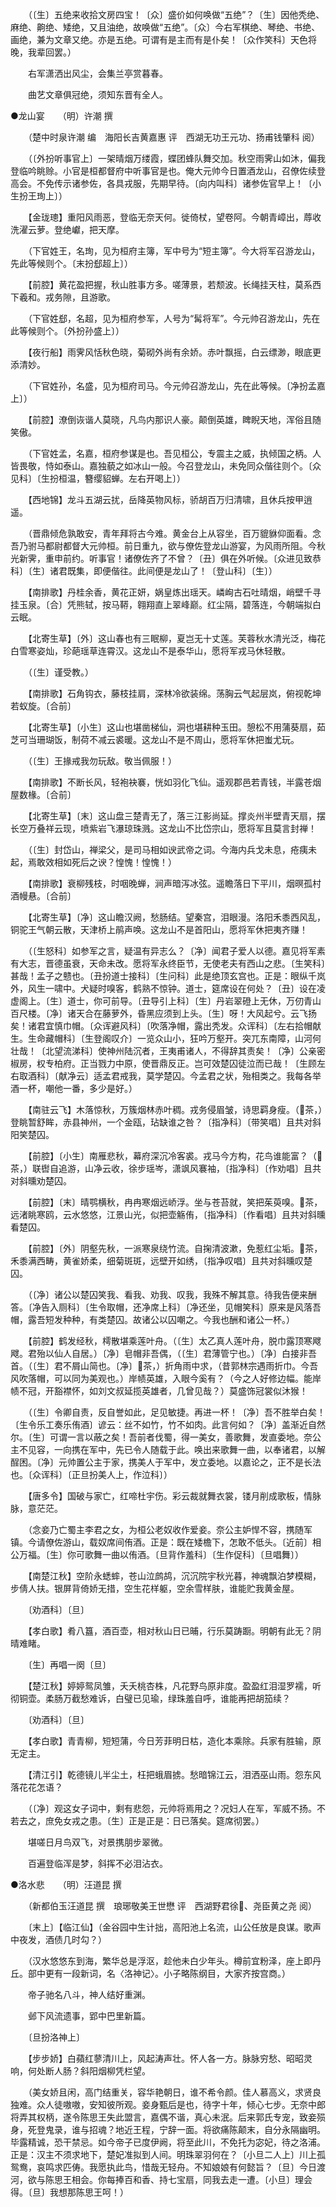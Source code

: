 <!-- { "loadSidebar": true } -->
　　（〔生〕五绝来收拾文房四宝！〔众〕盛价如何唤做“五绝”？〔生〕因他秃绝、麻绝、齁绝、矮绝，又且油绝，故唤做“五绝”。〔众〕今右军棋绝、琴绝、书绝、画绝，兼为文章又绝。亦是五绝。可谓有是主而有是仆矣！〔众作笑科〕天色将晚，我辈回罢。） 

　　右军潇洒出风尘，会集兰亭赏暮春。 

　　曲艺文章俱冠绝，须知东晋有全人。

●龙山宴　　（明）许潮 撰 

　　（楚中时泉许潮 编　海阳长吉黄嘉惠 评　西湖无功王元功、扬甫钱肇科 阅） 

　　（〔外扮听事官上〕一架晴烟万缕霞，蝶团蜂队舞交加。秋空雨霁山如沐，偏我登临吟眺赊。小官是桓都督府中听事官是也。俺大元帅今日置酒龙山，召僚佐续登高会。不免传示诸参佐，各具戎服，先期早待。〔向内叫科〕诸参佐官早上！〔小生扮王珣上〕） 

　　【金珑璁】重阳风雨恶，登临无奈天何。徙倚杖，望卷阿。今朝青嶂出，蓐收洗濯云萝。登绝巘，把天摩。 

　　（下官姓王，名珣，见为桓府主簿，军中号为“短主簿”。今大将军召游龙山，先此等候则个。〔末扮郄超上〕） 

　　【前腔】黄花盈把握，秋山胜事方多。嗟薄景，若颓波。长绳挂天柱，莫系西下羲和。戎务隙，且游歌。 

　　（下官姓郄，名超，见为桓府参军，人号为“髯将军”。今元帅召游龙山，先在此等候则个。〔外扮孙盛上〕） 

　　【夜行船】雨霁风恬秋色晓，菊砌外尚有余娇。赤叶飘摇，白云缥渺，眼底更添清妙。 

　　（下官姓孙，名盛，见为桓府司马。今元帅召游龙山，先在此等候。〔净扮孟嘉上〕） 

　　【前腔】潦倒诙谐人莫晓，凡鸟内那识人豪。颠倒英雄，睥睨天地，浑俗且随笑傲。 

　　（下官姓孟，名嘉，桓府参谋是也。吾见桓公，专震主之威，执倾国之柄。人皆畏敬，恃如泰山。嘉独藐之如冰山一般。今召登龙山，未免同众偕往则个。〔众见科〕〔生扮桓温，簪缨貂蝉。左右开喝上〕） 

　　【西地锦】龙斗五湖云扰，岳降英物风标，骄胡百万归清啸，且休兵按甲逍遥。 

　　（晋鼎倾危孰敢安，青年拜将古今难。黄金台上从容坐，百万貔貅仰面看。念吾乃驸马都尉都督大元帅桓。前日重九，欲与僚佐登龙山游宴，为风雨所阻。今秋光新霁，重申前约。听事官！诸僚佐齐了不曾？〔丑〕俱在外听候。〔众进见致恭科〕〔生〕诸君既集，即便偕往。此间便是龙山了！〔登山科〕〔生〕） 

　　【南排歌】丹桂余香，黄花正妍，娲皇炼出瑶天。嶙峋古石吐晴烟，峭壁千寻挂玉泉。〔合〕凭熊轼，按马鞯，翱翔直上翠峰巅。红尘隔，碧落连，今朝端拟白云眠。 

　　【北寄生草】〔外〕这山春也有三眠柳，夏岂无十丈莲。芙蓉秋水清光泛，梅花白雪寒姿灿，珍葩瑶草连霄汉。这龙山不是泰华山，愿将军戎马休轻散。 

　　（〔生〕谨受教。） 

　　【南排歌】石角钩衣，藤枝挂肩，深林冷欲装绵。荡胸云气起层岚，俯视乾坤若蚁旋。〔合前〕 

　　【北寄生草】〔小生〕这山也堪凿梯仙，洞也堪耕种玉田。憩松不用蒲葵扇，茹芝可当珊瑚饭，制荷不减云裘暖。这龙山不是不周山，愿将军休把蚩尤玩。 

　　（〔生〕王掾戒我勿玩敌。敬当佩服！） 

　　【南排歌】不断长风，轻袍袂褰，恍如羽化飞仙。遥观郡邑若青钱，半露苍烟屋数椽。〔合前〕 

　　【北寄生草】〔末〕这山盘三楚青无了，落三江影尚延。撑炎州半壁青天扇，摆长空万叠祥云现，喷紫岩飞瀑琼珠溅。这龙山不比岱宗山，愿将军且莫言封禅！ 

　　（〔生〕封岱山，禅梁父，是司马相如谀武帝之词。今海内兵戈未息，疮痍未起，焉敢效相如死后之谀？惶愧！惶愧！） 

　　【南排歌】衰柳残枝，时咽晚蝉，涧声暗泻冰弦。遥瞻落日下平川，烟暝孤村酒幔悬。〔合前〕 

　　【北寄生草】〔净〕这山瞻汉阙，愁肠结。望秦宫，泪眼漫。洛阳禾黍西风乱，铜驼王气朝云散，天津桥上鹃声唤。这龙山不是首阳山，愿将军休把夷齐赚！ 

　　（〔生怒科〕如参军之言，疑温有异志么？〔净〕闻君子爱人以德。嘉见将军素有大志，晋德虽衰，天命未改。愿将军永终臣节，无使老夫有西山之悲。〔生笑科〕甚哉！孟子之戆也。〔丑扮道士接科〕〔生问科〕此是绝顶玄宫也。正是：眼纵千岚外，风生一啸中。犬疑时嗅客，鹤熟不惊钟。道士，筵席设在何处？〔丑〕设在凌虚阁上。〔生〕道士，你可前导。〔丑导引上科〕〔生〕丹岩翠磴上无休，万仞青山百尺楼。〔净〕诸天合在藤萝外，昏黑应须到上头。〔生〕呀！大风起兮。云飞扬矣！诸君宜慎巾帽。〔众诨避风科〕〔吹落净帽，露出秃发。众诨科〕〔左右拾帽献生。生命藏帽科〕〔生登阁叹介〕一览众山小，狂吟万壑开。突兀东南障，山河何壮哉！〔北望流涕科〕使神州陆沉者，王夷甫诸人，不得辞其责矣！〔净〕公亲密椒房，权专柏府。正当戮力中原，使晋鼎反正。岂可效楚囚徒泣而已哉！〔生顾左右取酒科〕〔献净云〕适孟君戒我，莫学楚囚。今孟君之状，殆相类之。我每各举酒一杯，嘲他一番，多少是好。） 

　　【南驻云飞】木落惊秋，万簇烟林赤叶稠。戎务侵眉皱，诗思羁身瘦。（茶，）登眺暂舒眸，赤县神州，一个金瓯，玷缺谁之咎？〔指净科〕〔带笑唱〕且共对斜阳笑楚囚。 

　　【前腔】〔小生〕南雁悲秋，幕府深沉冷客裘。戎马今方构，花鸟谁能富？（茶，）联辔自追游，山净云收，徐步瑶岑，潇飒风褰袖，〔指净科〕〔作劝唱〕且共对斜曛劝楚囚。 

　　【前腔】〔末〕晴鹗横秋，冉冉寒烟远峤浮。坐与苍苔就，笑把茱萸嗅。茶，远渚眺寒鸥，云水悠悠，江景山光，似把壶觞侑，〔指净科〕〔作看唱〕且共对斜曛看楚囚。 

　　【前腔】〔外〕阴壑先秋，一派寒泉绕竹流。自掬清波漱，免惹红尘垢。茶，禾黍满西畴，黄雀娇柔，细菊斑斑，远壁开如绣，〔指净叹唱〕且共对斜曛叹楚囚。 

　　（〔净〕诸公以楚囚笑我、看我、劝我、叹我，我殊不解其意。待我告便来酬答。〔净告入厕科〕〔生令取帽，还净席上科〕〔净还坐，见帽笑科〕原来是风落吾帽，露吾短发种种，有类楚囚。故诸公以囚嘲之。今我也酬和诸公一杯。） 

　　【前腔】鹤发经秋，樗散堪乘莲叶舟。（〔生〕太乙真人莲叶舟，脱巾露顶寒飕飕。君殆以仙人自居。）〔净〕皂帽非吾偶，（〔生〕君薄管宁也。）〔净〕白接非吾首。（〔生〕君不屑山简也。〔净〕茶，）折角雨中求，（昔郭林宗遇雨折巾。今吾风吹落帽，可以同为美观也。）岸帻英雄，入眼今奚有？（今之人好修边幅。能岸帻不冠，开豁襟怀，如刘文叔延揽英雄者，几曾见哉？）莫盛饰冠裳似沐猴！ 

　　（〔生〕令卿自责，反自誉如此，足见敏捷。再进一杯！〔净〕吾不胜举白矣！〔生令乐工奏乐侑酒〕谚云：丝不如竹，竹不如肉。此言何如？〔净〕盖渐近自然尔。〔生〕可谓一言以蔽之矣！吾前者伐蜀，得一美女，善歌舞，发直委地。奈公主不见容，一向携在军中，先已令人随载于此。唤出来歌舞一曲，以奉诸君，以解酲困。〔净〕元帅置公主于家，携美人于军中，发立委地。以嘉论之，正不是长法也。〔众诨科〕〔正旦扮美人上，作泣科〕） 

　　【唐多令】国破与家亡，红啼杜宇伤。彩云裁就舞衣裳，镂月削成歌板，情脉脉，意茫茫。 

　　（念妾乃亡蜀主李君之女，为桓公老奴收作爱妾。奈公主妒悍不容，携随军镇。今请僚佐游山，载奴席间侑酒。正是：既在矮檐下，怎敢不低头。〔近前〕相公万福。〔生〕你可歌舞一曲以侑酒。〔旦背作羞科〕〔生作促科〕〔旦唱舞〕） 

　　【南楚江秋】空阶永蟋蟀，苍山泣鹧鸪，沉沉院宇秋光暮，神魂飘泊梦模糊，步倩人扶。银屏背倚娇无措，空生花样躯，空余雪样肤，谁能贮我黄金屋。 

　　〔劝酒科〕〔旦〕 

　　【孝白歌】肴八簋，酒百壶，相对秋山日已晡，行乐莫踌蹰。明朝有此无？阴晴难睹。 

　　〔生〕再唱一阕〔旦〕 

　　【楚江秋】婷婷鸳凤雏，夭夭桃杏株，凡花野鸟原非度。盈盈红泪湿罗襦，听彻铜壶。柔肠万截愁难诉，白璧已见瑜，绿珠羞自呼，谁能再把胡笳续？ 

　　〔劝酒科〕〔旦〕 

　　【孝白歌】青青柳，短短蒲，今日芳菲明日枯，造化本乘除。兵家有胜输，原无定主。 

　　【清江引】乾德镜儿半尘土，枉把蛾眉掳。愁暗锦江云，泪洒巫山雨。怨东风落花花怎语？ 

　　（〔净〕观这女子词中，剩有悲怨，元帅将焉用之？况妇人在军，军威不扬。不若去之，庶免女戎之患。〔生〕正是正是：日已落矣。筵席彻罢。） 

　　堪嗟日月鸟双飞，对景携朋步翠微。 

　　百遍登临浑是梦，斜挥不必泪沾衣。

●洛水悲　　（明）汪道昆 撰 

　　（新都伯玉汪道昆 撰　琅琊敬美王世懋 评　西湖野君徐、尧臣黄之尧 阅） 

　　〔末上〕【临江仙】（金谷园中生计拙，高阳池上名流，山公任放是良谋。歌声中夜发，酒债几时勾？） 

　　（汉水悠悠东到海，繁华总是浮沤，趁他未白少年头。樽前宜粉泽，座上即丹丘。部中更有一段新词，名〈洛神记〉。小子略陈纲目，大家齐按宫商。） 

　　帝子驰名八斗，神人结好重渊。 

　　邺下风流遗事，郢中巴里新篇。 

　　〔旦扮洛神上〕 

　　【步步娇】白蘋红蓼清川上，风起涛声壮。怀人各一方。脉脉穷愁、昭昭灵响，何处断人肠？斜阳烟柳凭栏望。 

　　（美女娇且闲，高门结重关，容华艳朝日，谁不希令颜。佳人慕高义，求贤良独难。众人徒嗷嗷，安知彼所观。妾身甄后是也，待字十年，倾心七步。无奈中郎将弄其权柄，遂令陈思王失此盟言，嘉偶不谐，真心未泯。后来郭氏专宠，致妾殒身，死登鬼录，谁与招魂？地近王程，宁辞一面。将欲痛陈颠末，自分永隔幽明。毕露精诚，恐干禁忌。如今帝子已度伊阙，将至此川，不免托为宓妃，待之洛浦。正是：汉主不须求地下，楚妃准拟到人间。明珠翠羽何在？〔小旦二人上〕川上孤鸳鸯，哀鸣求匹俦。我愿执此鸟，惜哉无轻舟。不知娘娘有何懿旨？〔旦〕今日渡河，欲与陈思王相会。你每捧百和香、持七宝扇，同我去走一遭。〔小旦〕理会得。〔旦〕我想那陈思王呵！） 

